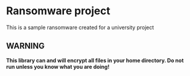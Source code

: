 # Ransomware project

This is a sample ransomware created for a university project

## WARNING

__This library can and will encrypt all files in your home directory. Do not run unless you know what you are doing!__